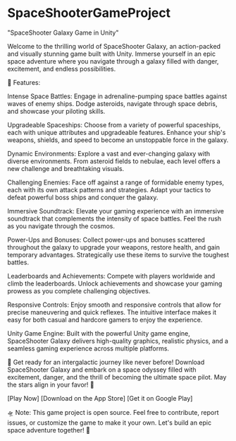 # SpaceShooterGameProject


"SpaceShooter Galaxy Game in Unity"

Welcome to the thrilling world of SpaceShooter Galaxy, an action-packed and visually stunning game built with Unity. Immerse yourself in an epic space adventure where you navigate through a galaxy filled with danger, excitement, and endless possibilities.

🚀 Features:

Intense Space Battles: Engage in adrenaline-pumping space battles against waves of enemy ships. Dodge asteroids, navigate through space debris, and showcase your piloting skills.

Upgradeable Spaceships: Choose from a variety of powerful spaceships, each with unique attributes and upgradeable features. Enhance your ship's weapons, shields, and speed to become an unstoppable force in the galaxy.

Dynamic Environments: Explore a vast and ever-changing galaxy with diverse environments. From asteroid fields to nebulae, each level offers a new challenge and breathtaking visuals.

Challenging Enemies: Face off against a range of formidable enemy types, each with its own attack patterns and strategies. Adapt your tactics to defeat powerful boss ships and conquer the galaxy.

Immersive Soundtrack: Elevate your gaming experience with an immersive soundtrack that complements the intensity of space battles. Feel the rush as you navigate through the cosmos.

Power-Ups and Bonuses: Collect power-ups and bonuses scattered throughout the galaxy to upgrade your weapons, restore health, and gain temporary advantages. Strategically use these items to survive the toughest battles.

Leaderboards and Achievements: Compete with players worldwide and climb the leaderboards. Unlock achievements and showcase your gaming prowess as you complete challenging objectives.

Responsive Controls: Enjoy smooth and responsive controls that allow for precise maneuvering and quick reflexes. The intuitive interface makes it easy for both casual and hardcore gamers to enjoy the experience.

Unity Game Engine: Built with the powerful Unity game engine, SpaceShooter Galaxy delivers high-quality graphics, realistic physics, and a seamless gaming experience across multiple platforms.

🌌 Get ready for an intergalactic journey like never before! Download SpaceShooter Galaxy and embark on a space odyssey filled with excitement, danger, and the thrill of becoming the ultimate space pilot. May the stars align in your favor! 🌠

[Play Now] [Download on the App Store] [Get it on Google Play]

🛸 Note: This game project is open source. Feel free to contribute, report issues, or customize the game to make it your own. Let's build an epic space adventure together! 🌌
